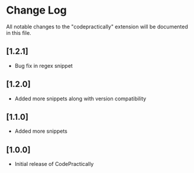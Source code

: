 # Change Log

All notable changes to the "codepractically" extension will be documented in this file.

## [1.2.1]

- Bug fix in regex snippet

## [1.2.0]

- Added more snippets along with version compatibility

## [1.1.0]

- Added more snippets

## [1.0.0]

- Initial release of CodePractically